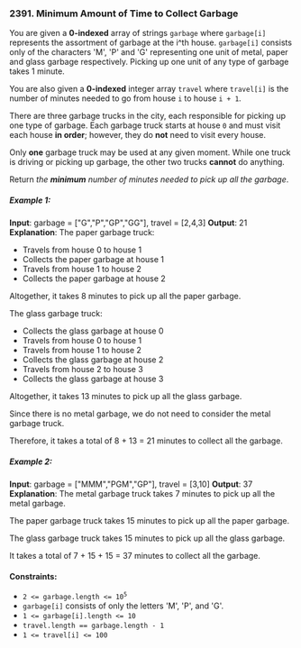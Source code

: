 ### 2391. Minimum Amount of Time to Collect Garbage

You are given a **0-indexed** array of strings `garbage` where `garbage[i]` represents the assortment of garbage at the i^th house. `garbage[i]` consists only of the characters 'M', 'P' and 'G' representing one unit of metal, paper and glass garbage respectively. Picking up one unit of any type of garbage takes 1 minute.

You are also given a **0-indexed** integer array `travel` where `travel[i]` is the number of minutes needed to go from house `i` to house `i + 1`.

There are three garbage trucks in the city, each responsible for picking up one type of garbage. Each garbage truck starts at house `0` and must visit each house **in order**; however, they do **not** need to visit every house.

Only **one** garbage truck may be used at any given moment. While one truck is driving or picking up garbage, the other two trucks **cannot** do anything.

Return _the **minimum** number of minutes needed to pick up all the garbage_.

##### Example 1:

**Input**: garbage = ["G","P","GP","GG"], travel = [2,4,3]
**Output**: 21
**Explanation**:
The paper garbage truck:

-   Travels from house 0 to house 1
-   Collects the paper garbage at house 1
-   Travels from house 1 to house 2
-   Collects the paper garbage at house 2

Altogether, it takes 8 minutes to pick up all the paper garbage.

The glass garbage truck:

-   Collects the glass garbage at house 0
-   Travels from house 0 to house 1
-   Travels from house 1 to house 2
-   Collects the glass garbage at house 2
-   Travels from house 2 to house 3
-   Collects the glass garbage at house 3

Altogether, it takes 13 minutes to pick up all the glass garbage.

Since there is no metal garbage, we do not need to consider the metal garbage truck.

Therefore, it takes a total of 8 + 13 = 21 minutes to collect all the garbage.

##### Example 2:

**Input**: garbage = ["MMM","PGM","GP"], travel = [3,10]
**Output**: 37
**Explanation**:
The metal garbage truck takes 7 minutes to pick up all the metal garbage.

The paper garbage truck takes 15 minutes to pick up all the paper garbage.

The glass garbage truck takes 15 minutes to pick up all the glass garbage.

It takes a total of 7 + 15 + 15 = 37 minutes to collect all the garbage.

#### Constraints:

-   <code>2 <= garbage.length <= 10<sup>5</sup></code>
-   `garbage[i]` consists of only the letters 'M', 'P', and 'G'.
-   `1 <= garbage[i].length <= 10`
-   `travel.length == garbage.length - 1`
-   `1 <= travel[i] <= 100`
